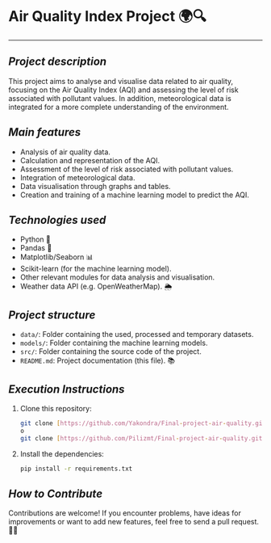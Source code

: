 # **Air Quality Index Project 🌍🔍**
---

## *Project description*

This project aims to analyse and visualise data related to air quality, focusing on the Air Quality Index (AQI) and assessing the level of risk associated with pollutant values. In addition, meteorological data is integrated for a more complete understanding of the environment.

## *Main features*

- Analysis of air quality data.
- Calculation and representation of the AQI.
- Assessment of the level of risk associated with pollutant values.
- Integration of meteorological data.
- Data visualisation through graphs and tables.
- Creation and training of a machine learning model to predict the AQI.

## *Technologies used*

- Python 🐍
- Pandas 🐼
- Matplotlib/Seaborn 📊
- Scikit-learn (for the machine learning model).
- Other relevant modules for data analysis and visualisation.
- Weather data API (e.g. OpenWeatherMap). 🌦️

## *Project structure*

- `data/`: Folder containing the used, processed and temporary datasets.
- `models/`: Folder containing the machine learning models.
- `src/`: Folder containing the source code of the project.
- `README.md`: Project documentation (this file). 📚

## *Execution Instructions*

1. Clone this repository:

   ```bash
   git clone [https://github.com/Yakondra/Final-project-air-quality.git]
   o
   git clone [https://github.com/Pilizmt/Final-project-air-quality.git]

2. Install the dependencies:

    ```bash
    pip install -r requirements.txt

## *How to Contribute*

Contributions are welcome! If you encounter problems, have ideas for improvements or want to add new features, feel free to send a pull request. 🤝🚀


